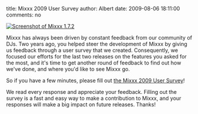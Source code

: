 title: Mixxx 2009 User Survey
author: Albert
date: 2009-08-06 18:11:00
comments: no

[![Screenshot of Mixxx 1.7.2]({static}/images/news/Picture-7.png)](https://spreadsheets.google.com/a/mixxx.org/viewform?hl=en&formkey=dE1WUzViMmRGOW40NHh1Wkd1dWRtc0E6MA..)

Mixxx has always been driven by constant feedback from our community of DJs.
Two years ago, you helped steer the development of Mixxx by giving us feedback through a user survey that we created.
Consequently, we focused our efforts for the last two releases on the features you asked for the most, and it's time to get another round of feedback to find out how we've done, and where you'd like to see Mixxx go.

So if you have a few minutes, please fill out [the Mixxx 2009 User Survey](https://spreadsheets.google.com/a/mixxx.org/viewform?hl=en&formkey=dE1WUzViMmRGOW40NHh1Wkd1dWRtc0E6MA..)!

We read every response and appreciate your feedback.
Filling out the survey is a fast and easy way to make a contribution to Mixxx, and your responses will make a big impact on future releases.
Thanks!
